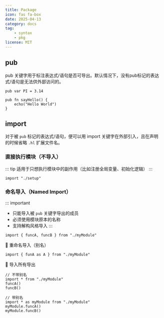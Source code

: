 ```yaml
---
title: Package
icon: fas fa-box
date: 2025-04-13
category: docs
tag: 
    - syntax
    - pkg
license: MIT
---
```


## pub
pub 关键字用于标注表达式/语句是否可导出。默认情况下，没有pub标记的表达式/语句是无法供外部访问的。
```hulo
pub var PI = 3.14

pub fn sayHello() {
    echo("Hello World")
}
```

## import
对于被 `pub` 标记的表达式/语句，便可以用 import 关键字在外部引入，且在声明的时候省略 `.hl` 扩展文件名。

### 直接执行模块（不导入）
::: tip
适用于只想执行模块中的副作用（比如注册全局变量、初始化逻辑）
:::
```hulo
import "./setup"
```

### 命名导入（Named Import）
::: important
* 只能导入被 `pub` 关键字导出的成员
* 必须使用模块原本的名称
* 支持解构风格导入
:::
```hulo
import { funcA, funcB } from "./myModule"
```

🔹 重命名导入（别名）
```hulo
import { funA as A } from "./myModule"
```

🔹 导入所有导出
```hulo
// 不带别名
import * from "./myModule"
funcA()
funcB()

// 带别名
import * as myModule from "./myModule"
myModule.funcA()
myModule.funcB()
```